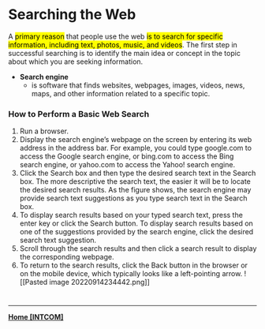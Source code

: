 # Searching the Web
A <mark class="hltr-blue">primary reason</mark> that people use the web <mark class="hltr-blue">is to search for specific information, including text, photos, music, and videos</mark>. The first step in successful searching is to identify the main idea or concept in the topic about which you are seeking information.

- **Search engine**
	- is software that finds websites, webpages, images, videos, news, maps, and other information related to a specific topic.
### How to Perform a Basic Web Search
1.  Run a browser. 
2.  Display the search engine’s webpage on the screen by entering its web address in the address bar. For example, you could type google.com to access the Google search engine, or bing.com to access the Bing search engine, or yahoo.com to access the Yahoo! search engine.
3.  Click the Search box and then type the desired search text in the Search box. The more descriptive the search text, the easier it will be to locate the desired search results. As the figure shows, the search engine may provide search text suggestions as you type search text in the Search box.
4.  To display search results based on your typed search text, press the enter key or click the Search button. To display search results based on one of the suggestions provided by the search engine, click the desired search text suggestion.
5.  Scroll through the search results and then click a search result to display the corresponding webpage.
6.  To return to the search results, click the Back button in the browser or on the mobile device, which typically looks like a left-pointing arrow.
![[Pasted image 20220914234442.png]]


# 
---
**[Home [INTCOM]](INTCOM11)**